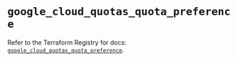 # `google_cloud_quotas_quota_preference`

Refer to the Terraform Registry for docs: [`google_cloud_quotas_quota_preference`](https://registry.terraform.io/providers/hashicorp/google-beta/6.17.0/docs/resources/google_cloud_quotas_quota_preference).
